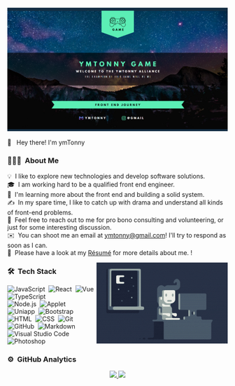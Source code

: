 ![ymTonny Banner](./img/banner.png)

👋 &nbsp;&nbsp;Hey there! I'm ymTonny

### 👨🏻‍💻 &nbsp;About Me

💡 &nbsp;I like to explore new technologies and develop software solutions.\
🎓 &nbsp;I am working hard to be a qualified front end engineer.\
🌱 &nbsp;I'm learning more about the front end and building a solid system.\
✍️ &nbsp;In my spare time, I like to catch up with drama and understand all kinds of front-end problems.\
💬 &nbsp;Feel free to reach out to me for pro bono consulting and volunteering, or just for some interesting discussion.\
✉️ &nbsp;You can shoot me an email at ymtonny@gmail.com! I'll try to respond as soon as I can.\
📄 &nbsp;Please have a look at my [Résumé](https://ymtonny.cn) for more details about me. !

<img alt="coding" src="./img/coding.gif" align="right"/>

### 🛠 &nbsp;Tech Stack

![JavaScript](https://img.shields.io/badge/-JavaScript-05122A?style=flat&logo=javascript)&nbsp;
![React](https://img.shields.io/badge/-React-05122A?style=flat&logo=react)&nbsp;
![Vue](https://img.shields.io/badge/-Vue-05122A?style=flat&logo=vue.js)&nbsp;
![TypeScript](https://img.shields.io/badge/-TypeScript-05122A?style=flat&logo=typescript)&nbsp;\
![Node.js](https://img.shields.io/badge/-Node.js-05122A?style=flat&logo=node.js)&nbsp;
![Applet](https://img.shields.io/badge/-Applet-05122A?style=flat&logo=wechat)&nbsp;
![Uniapp](https://img.shields.io/badge/-Uniapp-05122A?style=flat&logo=unity)&nbsp;
![Bootstrap](https://img.shields.io/badge/-Bootstrap-05122A?style=flat&logo=bootstrap&logoColor=563D7C)\
![HTML](https://img.shields.io/badge/-HTML-05122A?style=flat&logo=HTML5)&nbsp;
![CSS](https://img.shields.io/badge/-CSS-05122A?style=flat&logo=CSS3&logoColor=1572B6)&nbsp;
![Git](https://img.shields.io/badge/-Git-05122A?style=flat&logo=git)&nbsp;
![GitHub](https://img.shields.io/badge/-GitHub-05122A?style=flat&logo=github)&nbsp;
![Markdown](https://img.shields.io/badge/-Markdown-05122A?style=flat&logo=markdown)\
![Visual Studio Code](https://img.shields.io/badge/-Visual%20Studio%20Code-05122A?style=flat&logo=visual-studio-code&logoColor=007ACC)&nbsp;
![Photoshop](https://img.shields.io/badge/-Photoshop-05122A?style=flat&logo=adobe-photoshop)&nbsp;

### ⚙️ &nbsp;GitHub Analytics

<p align="center">
<a href="https://github.com/ymTonny">
  <img height="180em" src="https://github-readme-stats-eight-theta.vercel.app/api?username=ymTonny&show_icons=true&theme=algolia&include_all_commits=true&count_private=true"/>
  <img height="180em" src="https://github-readme-stats-eight-theta.vercel.app/api/top-langs/?username=ymTonny&layout=compact&langs_count=8&theme=algolia"/>
</a>
</p>



